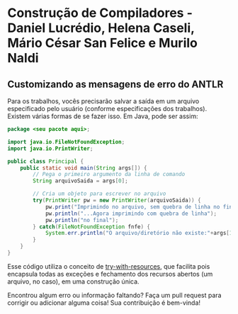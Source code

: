 # Construção de Compiladores - Daniel Lucrédio, Helena Caseli, Mário César San Felice e Murilo Naldi
## Customizando as mensagens de erro do ANTLR

Para os trabalhos, vocês precisarão salvar a saída em um arquivo especificado pelo usuário (conforme especificações dos trabalhos). Existem várias formas de se fazer isso. Em Java, pode ser assim:

```java
package <seu pacote aqui>;

import java.io.FileNotFoundException;
import java.io.PrintWriter;

public class Principal {
    public static void main(String args[]) {
        // Pega o primeiro argumento da linha de comando
        String arquivoSaida = args[0];

        // Cria um objeto para escrever no arquivo
        try(PrintWriter pw = new PrintWriter(arquivoSaida)) {
            pw.print("Imprimindo no arquivo, sem quebra de linha no final");
            pw.println("...Agora imprimindo com quebra de linha");
            pw.println("no final");
        } catch(FileNotFoundException fnfe) {
            System.err.println("O arquivo/diretório não existe:"+args[1]);
        }
    }
}
```

Esse código utiliza o conceito de [try-with-resources](https://www.baeldung.com/java-try-with-resources), que facilita pois encapsula todas as exceções e fechamento dos recursos abertos (um arquivo, no caso), em uma construção única.

Encontrou algum erro ou informação faltando? Faça um pull request para corrigir ou adicionar alguma coisa! Sua contribuição é bem-vinda!